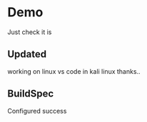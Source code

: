 # Demo


Just check it is 

## Updated


working on linux vs code in kali linux thanks..

## BuildSpec
Configured success
